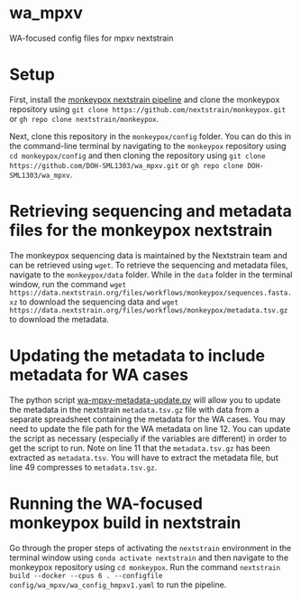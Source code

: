 # wa_mpxv
WA-focused config files for mpxv nextstrain

# Setup
First, install the [monkeypox nextstrain pipeline](https://github.com/nextstrain/monkeypox) and clone the monkeypox repository using `git clone https://github.com/nextstrain/monkeypox.git` or `gh repo clone nextstrain/monkeypox`.

Next, clone this repository in the `monkeypox/config` folder. You can do this in the command-line terminal by navigating to the `monkeypox` repository using `cd monkeypox/config` and then cloning the repository using `git clone https://github.com/DOH-SML1303/wa_mpxv.git` or `gh repo clone DOH-SML1303/wa_mpxv`.

# Retrieving sequencing and metadata files for the monkeypox nextstrain
The monkeypox sequencing data is maintained by the Nextstrain team and can be retrieved using `wget`. To retrieve the sequencing and metadata files, navigate to the `monkeypox/data` folder. While in the `data` folder in the terminal window, run the command `wget https://data.nextstrain.org/files/workflows/monkeypox/sequences.fasta.xz` to download the sequencing data and `wget https://data.nextstrain.org/files/workflows/monkeypox/metadata.tsv.gz` to download the metadata.

# Updating the metadata to include metadata for WA cases
The python script [wa-mpxv-metadata-update.py](https://github.com/DOH-SML1303/wa_mpxv/blob/main/wa-mpxv-metadata-update.py) will allow you to update the metadata in the nextstrain `metadata.tsv.gz` file with data from a separate spreadsheet containing the metadata for the WA cases. You may need to update the file path for the WA metadata on line 12. You can update the script as necessary (especially if the variables are different) in order to get the script to run. Note on line 11 that the `metadata.tsv.gz` has been extracted as `metadata.tsv`. You will have to extract the metadata file, but line 49 compresses to `metadata.tsv.gz`.

# Running the WA-focused monkeypox build in nextstrain
Go through the proper steps of activating the `nextstrain` environment in the terminal window using `conda activate nextstrain` and then navigate to the monkeypox repository using `cd monkeypox`. Run the command `nextstrain build --docker --cpus 6 . --configfile config/wa_mpxv/wa_config_hmpxv1.yaml` to run the pipeline. 
